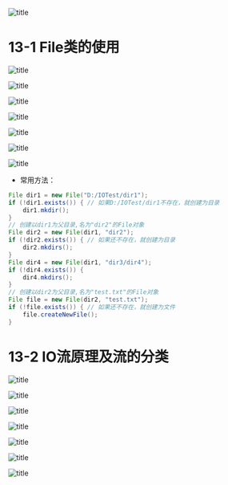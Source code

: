 ![title](https://raw.githubusercontent.com/XJZ-0707/imge/master/gitnote/2019/10/10/io01-1570703965030.jpg)

# 13-1 File类的使用
![title](https://raw.githubusercontent.com/XJZ-0707/imge/master/gitnote/2019/10/10/file01-1570710563782.jpg)

![title](https://raw.githubusercontent.com/XJZ-0707/imge/master/gitnote/2019/10/10/file02-1570710607331.jpg)

![title](https://raw.githubusercontent.com/XJZ-0707/imge/master/gitnote/2019/10/10/file03-1570710721643.jpg)

![title](https://raw.githubusercontent.com/XJZ-0707/imge/master/gitnote/2019/10/10/file04-1570710779121.jpg)

![title](https://raw.githubusercontent.com/XJZ-0707/imge/master/gitnote/2019/10/10/file05-1570710808447.jpg)

![title](https://raw.githubusercontent.com/XJZ-0707/imge/master/gitnote/2019/10/10/file06-1570710902567.jpg)

![title](https://raw.githubusercontent.com/XJZ-0707/imge/master/gitnote/2019/10/10/file07-1570711085444.jpg)

* 常用方法：
```java
File dir1 = new File("D:/IOTest/dir1");
if (!dir1.exists()) { // 如果D:/IOTest/dir1不存在，就创建为目录
	dir1.mkdir();
}
// 创建以dir1为父目录,名为"dir2"的File对象
File dir2 = new File(dir1, "dir2");
if (!dir2.exists()) { // 如果还不存在，就创建为目录
	dir2.mkdirs();
}
File dir4 = new File(dir1, "dir3/dir4");
if (!dir4.exists()) {
	dir4.mkdirs();
}
// 创建以dir2为父目录,名为"test.txt"的File对象
File file = new File(dir2, "test.txt");
if (!file.exists()) { // 如果还不存在，就创建为文件
	file.createNewFile();
}

```









# 13-2 IO流原理及流的分类
![title](https://raw.githubusercontent.com/XJZ-0707/imge/master/gitnote/2019/10/10/io02-1570704072922.jpg)

![title](https://raw.githubusercontent.com/XJZ-0707/imge/master/gitnote/2019/10/10/io03-1570704093292.jpg)

![title](https://raw.githubusercontent.com/XJZ-0707/imge/master/gitnote/2019/10/10/io04-1570704124808.jpg)

![title](https://raw.githubusercontent.com/XJZ-0707/imge/master/gitnote/2019/10/10/io05-1570704167667.jpg)

![title](https://raw.githubusercontent.com/XJZ-0707/imge/master/gitnote/2019/10/10/io06-1570704194412.jpg)

![title](https://raw.githubusercontent.com/XJZ-0707/imge/master/gitnote/2019/10/10/io07-1570704245008.jpg)

![title](https://raw.githubusercontent.com/XJZ-0707/imge/master/gitnote/2019/10/10/io08-1570704272235.jpg)
